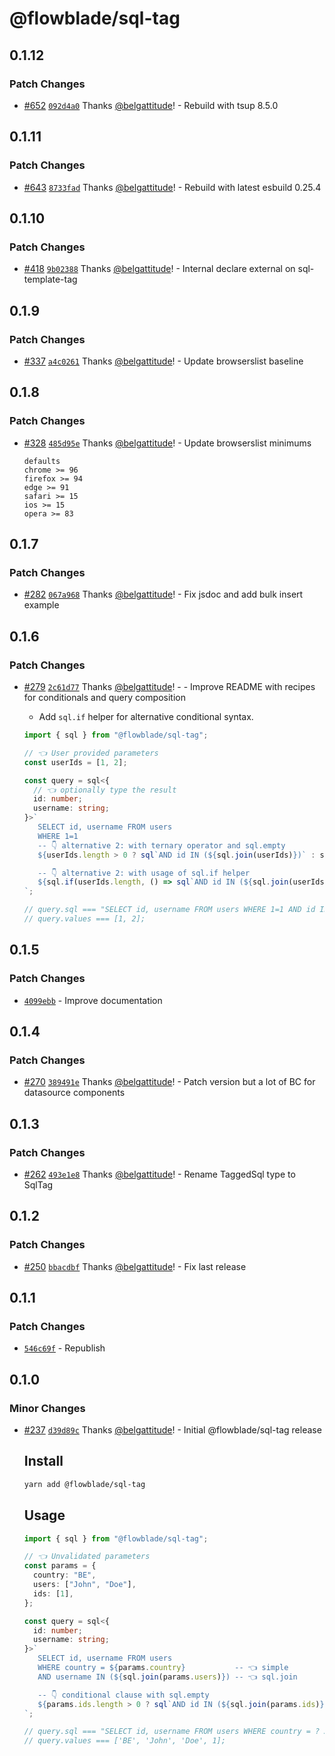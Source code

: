 # @flowblade/sql-tag

## 0.1.12

### Patch Changes

- [#652](https://github.com/belgattitude/flowblade/pull/652) [`092d4a0`](https://github.com/belgattitude/flowblade/commit/092d4a055202723520ad49c507b2b66fac7739e3) Thanks [@belgattitude](https://github.com/belgattitude)! - Rebuild with tsup 8.5.0

## 0.1.11

### Patch Changes

- [#643](https://github.com/belgattitude/flowblade/pull/643) [`8733fad`](https://github.com/belgattitude/flowblade/commit/8733fada4a93582e499f5533755a033af2bc49f7) Thanks [@belgattitude](https://github.com/belgattitude)! - Rebuild with latest esbuild 0.25.4

## 0.1.10

### Patch Changes

- [#418](https://github.com/belgattitude/flowblade/pull/418) [`9b02388`](https://github.com/belgattitude/flowblade/commit/9b023886645a2f8ba86f1b90f21eaae46c54fb15) Thanks [@belgattitude](https://github.com/belgattitude)! - Internal declare external on sql-template-tag

## 0.1.9

### Patch Changes

- [#337](https://github.com/belgattitude/flowblade/pull/337) [`a4c0261`](https://github.com/belgattitude/flowblade/commit/a4c02616b082b244fc095ff97086a40f15545019) Thanks [@belgattitude](https://github.com/belgattitude)! - Update browserslist baseline

## 0.1.8

### Patch Changes

- [#328](https://github.com/belgattitude/flowblade/pull/328) [`485d95e`](https://github.com/belgattitude/flowblade/commit/485d95ee70b6af2a9ce32ee42420cd1cf8fbdd19) Thanks [@belgattitude](https://github.com/belgattitude)! - Update browserslist minimums

  ```
  defaults
  chrome >= 96
  firefox >= 94
  edge >= 91
  safari >= 15
  ios >= 15
  opera >= 83
  ```

## 0.1.7

### Patch Changes

- [#282](https://github.com/belgattitude/flowblade/pull/282) [`067a968`](https://github.com/belgattitude/flowblade/commit/067a968759302e5e5a70c45363754a77b1301f24) Thanks [@belgattitude](https://github.com/belgattitude)! - Fix jsdoc and add bulk insert example

## 0.1.6

### Patch Changes

- [#279](https://github.com/belgattitude/flowblade/pull/279) [`2c61d77`](https://github.com/belgattitude/flowblade/commit/2c61d77025259157fe2e4e4917f52682dcd578aa) Thanks [@belgattitude](https://github.com/belgattitude)! - - Improve README with recipes for conditionals and query composition

  - Add `sql.if` helper for alternative conditional syntax.

  ```typescript
  import { sql } from "@flowblade/sql-tag";

  // 👈 User provided parameters
  const userIds = [1, 2];

  const query = sql<{
    // 👈 optionally type the result
    id: number;
    username: string;
  }>`
     SELECT id, username FROM users
     WHERE 1=1
     -- 👇 alternative 2: with ternary operator and sql.empty
     ${userIds.length > 0 ? sql`AND id IN (${sql.join(userIds)})` : sql.empty}
  
     -- 👇 alternative 2: with usage of sql.if helper
     ${sql.if(userIds.length, () => sql`AND id IN (${sql.join(userIds)})`)}
  `;

  // query.sql === "SELECT id, username FROM users WHERE 1=1 AND id IN (?, ?)";
  // query.values === [1, 2];
  ```

## 0.1.5

### Patch Changes

- [`4099ebb`](https://github.com/belgattitude/flowblade/commit/4099ebb434deaa1094c27cda0247b35e2d5ee325) - Improve documentation

## 0.1.4

### Patch Changes

- [#270](https://github.com/belgattitude/flowblade/pull/270) [`389491e`](https://github.com/belgattitude/flowblade/commit/389491e37a918d441ac574aac3ebb0700ba02d79) Thanks [@belgattitude](https://github.com/belgattitude)! - Patch version but a lot of BC for datasource components

## 0.1.3

### Patch Changes

- [#262](https://github.com/belgattitude/flowblade/pull/262) [`493e1e8`](https://github.com/belgattitude/flowblade/commit/493e1e808b8435b7dbfa8ebc2a37d95d91710925) Thanks [@belgattitude](https://github.com/belgattitude)! - Rename TaggedSql type to SqlTag

## 0.1.2

### Patch Changes

- [#250](https://github.com/belgattitude/flowblade/pull/250) [`bbacdbf`](https://github.com/belgattitude/flowblade/commit/bbacdbff458c079df721db6241c3ff042c1c0e16) Thanks [@belgattitude](https://github.com/belgattitude)! - Fix last release

## 0.1.1

### Patch Changes

- [`546c69f`](https://github.com/belgattitude/flowblade/commit/546c69f7d52aa28ca0386b8076abc4ddd531afbb) - Republish

## 0.1.0

### Minor Changes

- [#237](https://github.com/belgattitude/flowblade/pull/237) [`d39d89c`](https://github.com/belgattitude/flowblade/commit/d39d89c88586fade87037081fa14d70e087b4017) Thanks [@belgattitude](https://github.com/belgattitude)! - Initial @flowblade/sql-tag release

  ## Install

  ```bash
  yarn add @flowblade/sql-tag
  ```

  ## Usage

  ```typescript
  import { sql } from "@flowblade/sql-tag";

  // 👈 Unvalidated parameters
  const params = {
    country: "BE",
    users: ["John", "Doe"],
    ids: [1],
  };

  const query = sql<{
    id: number;
    username: string;
  }>`
     SELECT id, username FROM users
     WHERE country = ${params.country}           -- 👈 simple
     AND username IN (${sql.join(params.users)}) -- 👈 sql.join
  
     -- 👇 conditional clause with sql.empty
     ${params.ids.length > 0 ? sql`AND id IN (${sql.join(params.ids)})` : sql.empty}
  `;

  // query.sql === "SELECT id, username FROM users WHERE country = ? AND username IN (?, ?) AND id IN (?)";
  // query.values === ['BE', 'John', 'Doe', 1];
  ```
